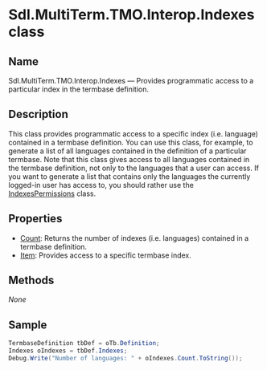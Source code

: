 # Sdl.MultiTerm.TMO.Interop.Indexes class

## Name

Sdl.MultiTerm.TMO.Interop.Indexes —          Provides programmatic access to a particular index in the termbase definition.

## Description

This class provides programmatic access to a specific index (i.e. language) contained in a termbase definition. You can use this class, for example, to generate a list of all languages contained in the definition of a particular termbase.
Note that this class gives access to all languages contained in the termbase definition, not only to the languages that a user can access. If you want to generate a list that contains only the languages the currently logged-in user has access to, you should rather use the [IndexesPermissions](Sdl.MultiTerm.TMO.Interop.IndexesPermissions.md) class.

## Properties

* [Count](Sdl.MultiTerm.TMO.Interop.Indexes.Count.md): Returns the number of indexes (i.e. languages) contained in a termbase definition.
* [Item](Sdl.MultiTerm.TMO.Interop.Indexes.Item.md): Provides access to a specific termbase index.




## Methods
*None*


## Sample


```cs
TermbaseDefinition tbDef = oTb.Definition;
Indexes oIndexes = tbDef.Indexes;
Debug.Write("Number of languages: " + oIndexes.Count.ToString());
```


